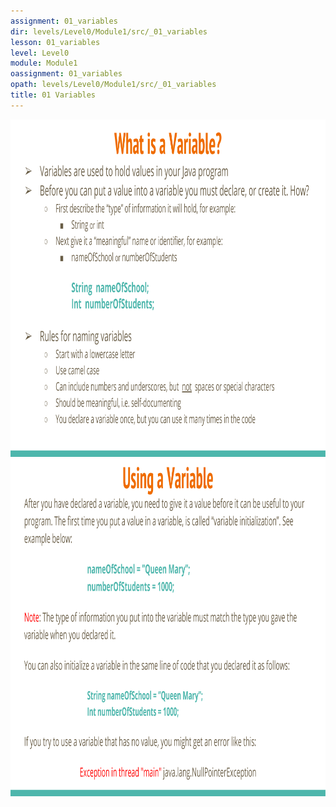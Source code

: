 ```yaml
---
assignment: 01_variables
dir: levels/Level0/Module1/src/_01_variables
lesson: 01_variables
level: Level0
module: Module1
oassignment: 01_variables
opath: levels/Level0/Module1/src/_01_variables
title: 01 Variables
---
```


<img alt="images/Variables1.png" src="./Variables1.png" style="width: 960.00px; height: 540.00px; margin-left: 0.00px; margin-top: 0.00px; transform: rotate(0.00rad) translateZ(0px); -webkit-transform: rotate(0.00rad) translateZ(0px);" title=""/>
<img alt="images/Variables2.png" src="./Variables2.png" style="width: 960.00px; height: 540.00px; margin-left: 0.00px; margin-top: 0.00px; transform: rotate(0.00rad) translateZ(0px); -webkit-transform: rotate(0.00rad) translateZ(0px);" title=""/>
